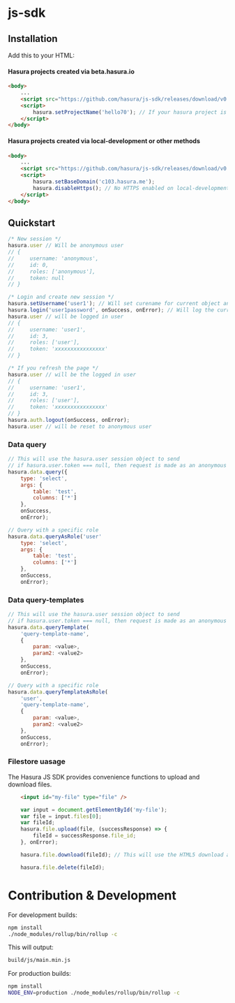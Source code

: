 # js-sdk## InstallationAdd this to your HTML:#### Hasura projects created via beta.hasura.io```html<body>    ...    <script src="https://github.com/hasura/js-sdk/releases/download/v0.1.1/hasura.min.js"></script>    <script>        hasura.setProjectName('hello70'); // If your hasura project is hello70.hasura-app.io    </script></body>```#### Hasura projects created via local-development or other methods```html<body>    ...    <script src="https://github.com/hasura/js-sdk/releases/download/v0.1.1/hasura.min.js"></script>    <script>        hasura.setBaseDomain('c103.hasura.me');        hasura.disableHttps(); // No HTTPS enabled on local-development    </script></body>```## Quickstart```javascript/* New session */hasura.user // Will be anonymous user// {//     username: 'anonymous',//     id: 0,//     roles: ['anonymous'],//     token: null// }/* Login and create new session */hasura.setUsername('user1'); // Will set curename for current object and save to localStoragehasura.login('user1password', onSuccess, onError); // Will log the current userhasura.user // will be logged in user// {//     username: 'user1',//     id: 3,//     roles: ['user'],//     token: 'xxxxxxxxxxxxxxxx'// }/* If you refresh the page */hasura.user // will be the logged in user// {//     username: 'user1',//     id: 3,//     roles: ['user'],//     token: 'xxxxxxxxxxxxxxxx'// }hasura.auth.logout(onSuccess, onError);hasura.user // will be reset to anonymous user```### Data query```javascript// This will use the hasura.user session object to send// if hasura.user.token === null, then request is made as an anonymous user (no auth token)hasura.data.query({    type: 'select',    args: {        table: 'test',        columns: ['*']    },    onSuccess,    onError);// Query with a specific rolehasura.data.queryAsRole('user'    type: 'select',    args: {        table: 'test',        columns: ['*']    },    onSuccess,    onError);```### Data query-templates```javascript// This will use the hasura.user session object to send// if hasura.user.token === null, then request is made as an anonymous user (no auth token)hasura.data.queryTemplate(    'query-template-name',    {        param: <value>,        param2: <value2>    },    onSuccess,    onError);// Query with a specific rolehasura.data.queryTemplateAsRole(    'user',    'query-template-name',    {        param: <value>,        param2: <value2>    },    onSuccess,    onError);```### Filestore uasageThe Hasura JS SDK provides convenience functions to upload and download files.```HTML    <input id="my-file" type="file" />``````javascript    var input = document.getElementById('my-file');    var file = input.files[0];    var fileId;    hasura.file.upload(file, (successResponse) => {        fileId = successResponse.file_id;    }, onError);    hasura.file.download(fileId); // This will use the HTML5 download attribute to start downloading the file    hasura.file.delete(fileId);```# Contribution & DevelopmentFor development builds:```shnpm install./node_modules/rollup/bin/rollup -c```This will output:```shbuild/js/main.min.js```For production builds:```shnpm installNODE_ENV=production ./node_modules/rollup/bin/rollup -c```